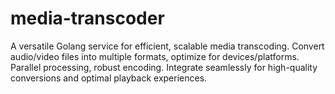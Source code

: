 # media-transcoder
A versatile Golang service for efficient, scalable media transcoding. Convert audio/video files into multiple formats, optimize for devices/platforms. Parallel processing, robust encoding. Integrate seamlessly for high-quality conversions and optimal playback experiences.
